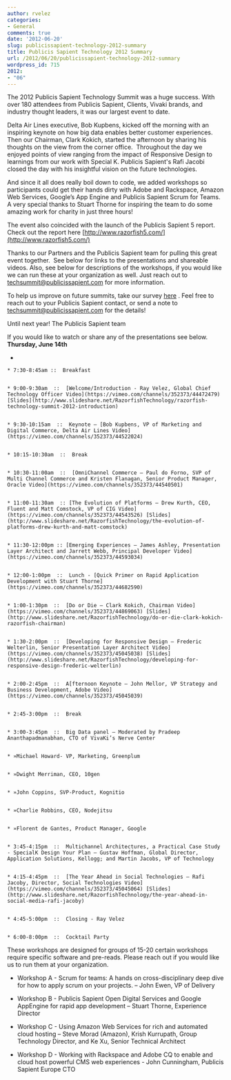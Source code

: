 ```yaml
---
author: rvelez
categories:
- General
comments: true
date: '2012-06-20'
slug: publicissapient-technology-2012-summary
title: Publicis Sapient Technology 2012 Summary
url: /2012/06/20/publicissapient-technology-2012-summary
wordpress_id: 715
2012:
- "06"
---
```



The 2012 Publicis Sapient Technology Summit was a huge success. With over 180 attendees from Publicis Sapient, Clients, Vivaki brands, and industry thought leaders, it was our largest event to date.





Delta Air Lines executive, Bob Kupbens, kicked off the morning with an inspiring keynote on how big data enables better customer experiences.  Then our Chairman, Clark Kokich, started the afternoon by sharing his thoughts on the view from the corner office.  Throughout the day we enjoyed points of view ranging from the impact of Responsive Design to learnings from our work with Special K. Publicis Sapient's Rafi Jacobi closed the day with his insightful vision on the future technologies.



And since it all does really boil down to code, we added workshops so participants could get their hands dirty with Adobe and Rackspace, Amazon Web Services, Google’s App Engine and Publicis Sapient Scrum for Teams.  A very special thanks to Stuart Thorne for inspiring the team to do some amazing work for charity in just three hours!

The event also coincided with the launch of the Publicis Sapient 5 report. Check out the report here [http://www.razorfish5.com/](http://www.razorfish5.com/)

Thanks to our Partners and the Publicis Sapient team for pulling this great event together.  See below for links to the presentations and shareable videos. Also, see below for descriptions of the workshops, if you would like we can run these at your organization as well. Just reach out to techsummit@publicissapient.com for more information. 

To help us improve on future summits, take our survey [here](https://docs.google.com/spreadsheet/viewform?fromEmail=true&formkey=dDBJWEJYbkhJS2I1SllaQnpqaWMtX0E6MQ) . Feel free to reach out to your Publicis Sapient contact, or send a note to techsummit@publicissapient.com for the details!

Until next year!
The Publicis Sapient team

If you would like to watch or share any of the presentations see below. 
**Thursday, June 14th**



	
  * 

	
    * 7:30-8:45am ::  Breakfast

	
    * 9:00-9:30am  ::  [Welcome/Introduction - Ray Velez, Global Chief Technology Officer Video](https://vimeo.com/channels/352373/44472479) [Slides](http://www.slideshare.net/RazorfishTechnology/razorfish-technology-summit-2012-introduction)

	
    * 9:30-10:15am  ::  Keynote – [Bob Kupbens, VP of Marketing and Digital Commerce, Delta Air Lines Video](https://vimeo.com/channels/352373/44522024)

	
    * 10:15-10:30am  ::  Break

	
    * 10:30-11:00am  ::  [OmniChannel Commerce – Paul do Forno, SVP of Multi Channel Commerce and Kristen Flanagan, Senior Product Manager, Oracle Video](https://vimeo.com/channels/352373/44540501)

	
    * 11:00-11:30am  :: [The Evolution of Platforms – Drew Kurth, CEO, Fluent and Matt Comstock, VP of CIG Video](https://vimeo.com/channels/352373/44543526) [Slides](http://www.slideshare.net/RazorfishTechnology/the-evolution-of-platforms-drew-kurth-and-matt-comstock)

	
    * 11:30-12:00pm :: [Emerging Experiences – James Ashley, Presentation Layer Architect and Jarrett Webb, Principal Developer Video](https://vimeo.com/channels/352373/44593034)

	
    * 12:00-1:00pm  ::  Lunch - [Quick Primer on Rapid Application Development with Stuart Thorne](https://vimeo.com/channels/352373/44682590)

	
    * 1:00-1:30pm  ::  [Do or Die – Clark Kokich, Chairman Video](https://vimeo.com/channels/352373/44869063) [Slides](http://www.slideshare.net/RazorfishTechnology/do-or-die-clark-kokich-razorfish-chairman)

	
    * 1:30-2:00pm  ::  [Developing for Responsive Design – Frederic Welterlin, Senior Presentation Layer Architect Video](https://vimeo.com/channels/352373/45045038) [Slides](http://www.slideshare.net/RazorfishTechnology/developing-for-responsive-design-frederic-welterlin)

	
    * 2:00-2:45pm  ::  A[fternoon Keynote – John Mellor, VP Strategy and Business Development, Adobe Video](https://vimeo.com/channels/352373/45045039)

	
    * 2:45-3:00pm  ::  Break

	
    * 3:00-3:45pm  ::  Big Data panel – Moderated by Pradeep Ananthapadmanabhan, CTO of VivaKi’s Nerve Center

	
    * »Michael Howard- VP, Marketing, Greenplum

	
    * »Dwight Merriman, CEO, 10gen

	
    * »John Coppins, SVP-Product, Kognitio

	
    * »Charlie Robbins, CEO, Nodejitsu

	
    * »Florent de Gantes, Product Manager, Google

	
    * 3:45-4:15pm  ::  Multichannel Architectures, a Practical Case Study - SpecialK Design Your Plan – Gustav Hoffman, Global Director, Application Solutions, Kellogg; and Martin Jacobs, VP of Technology

	
    * 4:15-4:45pm  ::  [The Year Ahead in Social Technologies – Rafi Jacoby, Director, Social Technologies Video](https://vimeo.com/channels/352373/45045064) [Slides](http://www.slideshare.net/RazorfishTechnology/the-year-ahead-in-social-media-rafi-jacoby)

	
    * 4:45-5:00pm  ::  Closing - Ray Velez

	
    * 6:00-8:00pm  ::  Cocktail Party





These workshops are designed for groups of 15-20 certain workshops require specific software and pre-reads. Please reach out if you would like us to run them at your organization. 



	
  * Workshop A - Scrum for teams: A hands on cross-disciplinary deep dive for how to apply scrum on your projects. – John Ewen, VP of Delivery

	
  * Workshop B - Publicis Sapient Open Digital Services and Google AppEngine for rapid app development – Stuart Thorne, Experience Director

	
  * Workshop C - Using Amazon Web Services for rich and automated cloud hosting – Steve Morad (Amazon), Krish Kurrupath, Group Technology Director, and Ke Xu, Senior Technical Architect

	
  * Workshop D - Working with Rackspace and Adobe CQ to enable and cloud host powerful CMS web experiences - John Cunningham, Publicis Sapient Europe CTO

